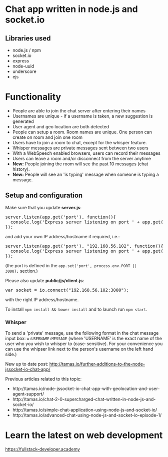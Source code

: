 # Chat app written in node.js and socket.io

## Libraries used
<ul>
  <li>node.js / npm</li>
  <li>socket.io</li>
  <li>express</li>
  <li>node-uuid</li>
  <li>underscore</li>
  <li>ejs</li>
</ul>

# Functionality
<ul>
  <li>People are able to join the chat server after entering their names</li>
  <li>Usernames are unique - if a username is taken, a new suggestion is generated</li>
  <li>User agent and geo location are both detected</li>
  <li>People can setup a room. Room names are unique. One person can create on room and join one room</li>
  <li>Users have to join a room to chat, except for the whisper feature.</li>
  <li>Whisper messages are private messages sent between two users</li>
  <li>With a WebSpeech enabled browsers, users can record their messages</li>
  <li>Users can leave a room and/or disconnect from the server anytime</li>
  <li><strong>New:</strong> People joining the room will see the past 10 messages (chat history).</li>
  <li><strong>New:</strong> People will see an 'is typing' message when someone is typing a message.</li>
</ul>

## Setup and configuration

Make sure that you update <strong>server.js</strong>:
<pre>server.listen(app.get('port'), function(){
  console.log('Express server listening on port ' + app.get('port'));
});</pre>
and add your own IP address/hostname if required, i.e.:
<pre>server.listen(app.get('port'), "192.168.56.102", function(){
  console.log('Express server listening on port ' + app.get('port'));
});</pre>

(the port is defined in the <code>app.set('port', process.env.PORT || 3000);</code> section.)

Please also update <strong>public/js/client.js</strong>:
<pre>var socket = io.connect("192.168.56.102:3000");</pre>
with the right IP address/hostname.

To install <code>npm install && bower install</code> and to launch run <code>npm start</code>.

### Whisper

To send a 'private' message, use the following format in the chat message input box:
<code>w:USERNAME:MESSAGE</code> (where 'USERNAME' is the exact name of the user who you wish to whisper to (case-sensitive). For your convenience you can use the whipser link next to the person's username on the left hand side.)

New up to date post: http://tamas.io/further-additions-to-the-node-jssocket-io-chat-app/

Previous articles related to this topic:
<ul>
  <li>http://tamas.io/node-jssocket-io-chat-app-with-geolocation-and-user-agent-support/</li>
  <li>http://tamas.io/chat-2-0-supercharged-chat-written-in-node-js-and-socket-io/</li>
  <li>http://tamas.io/simple-chat-application-using-node-js-and-socket-io/</li>
  <li>http://tamas.io/advanced-chat-using-node-js-and-socket-io-episode-1/</li>
</ul>

# Learn the latest on web development
https://fullstack-developer.academy
